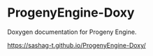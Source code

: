 # ProgenyEngine-Doxy
Doxygen documentation for Progeny Engine.

https://sashag-t.github.io/ProgenyEngine-Doxy/

